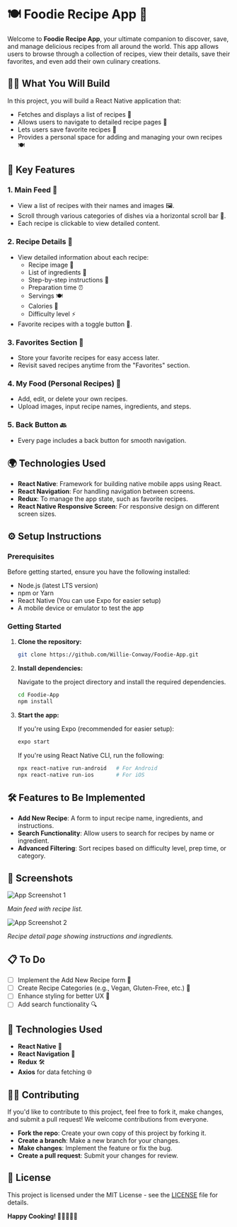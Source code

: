 # 🍽️ Foodie Recipe App 🥘

Welcome to **Foodie Recipe App**, your ultimate companion to discover, save, and manage delicious recipes from all around the world. This app allows users to browse through a collection of recipes, view their details, save their favorites, and even add their own culinary creations.

## 🧑‍🍳 What You Will Build

In this project, you will build a React Native application that:

- Fetches and displays a list of recipes 🍝
- Allows users to navigate to detailed recipe pages 📜
- Lets users save favorite recipes 💖
- Provides a personal space for adding and managing your own recipes 🍽️

## 🚀 Key Features

### 1. **Main Feed** 🍴
- View a list of recipes with their names and images 🖼️.
- Scroll through various categories of dishes via a horizontal scroll bar 🔄.
- Each recipe is clickable to view detailed content.

### 2. **Recipe Details** 📝
- View detailed information about each recipe:
  - Recipe image 📸
  - List of ingredients 🍅
  - Step-by-step instructions 🔪
  - Preparation time ⏰
  - Servings 🍽️
  - Calories 🍏
  - Difficulty level ⚡
- Favorite recipes with a toggle button 💖.

### 3. **Favorites Section** 💾
- Store your favorite recipes for easy access later.
- Revisit saved recipes anytime from the "Favorites" section.

### 4. **My Food (Personal Recipes)** 🍱
- Add, edit, or delete your own recipes.
- Upload images, input recipe names, ingredients, and steps.

### 5. **Back Button** 🔙
- Every page includes a back button for smooth navigation.

## 🌍 Technologies Used

- **React Native**: Framework for building native mobile apps using React.
- **React Navigation**: For handling navigation between screens.
- **Redux**: To manage the app state, such as favorite recipes.
- **React Native Responsive Screen**: For responsive design on different screen sizes.

## ⚙️ Setup Instructions

### Prerequisites

Before getting started, ensure you have the following installed:

- Node.js (latest LTS version)
- npm or Yarn
- React Native (You can use Expo for easier setup)
- A mobile device or emulator to test the app

### Getting Started

1. **Clone the repository:**

   ```bash
   git clone https://github.com/Willie-Conway/Foodie-App.git
   ```

2. **Install dependencies:**

   Navigate to the project directory and install the required dependencies.

   ```bash
   cd Foodie-App
   npm install
   ```

3. **Start the app:**

   If you're using Expo (recommended for easier setup):

   ```bash
   expo start
   ```

   If you're using React Native CLI, run the following:

   ```bash
   npx react-native run-android   # For Android
   npx react-native run-ios       # For iOS
   ```

## 🛠️ Features to Be Implemented

- **Add New Recipe**: A form to input recipe name, ingredients, and instructions.
- **Search Functionality**: Allow users to search for recipes by name or ingredient.
- **Advanced Filtering**: Sort recipes based on difficulty level, prep time, or category.

## 📸 Screenshots

![App Screenshot 1](https://via.placeholder.com/150)

*Main feed with recipe list.*

![App Screenshot 2](https://via.placeholder.com/150)

*Recipe detail page showing instructions and ingredients.*

## 📋 To Do

- [ ] Implement the Add New Recipe form 📑
- [ ] Create Recipe Categories (e.g., Vegan, Gluten-Free, etc.) 🍲
- [ ] Enhance styling for better UX 💅
- [ ] Add search functionality 🔍

## 🔧 Technologies Used

- **React Native** 📱
- **React Navigation** 🚀
- **Redux** 🛠️
- **Axios** for data fetching 🌐

## 🙋‍♂️ Contributing

If you'd like to contribute to this project, feel free to fork it, make changes, and submit a pull request! We welcome contributions from everyone.

- **Fork the repo**: Create your own copy of this project by forking it.
- **Create a branch**: Make a new branch for your changes.
- **Make changes**: Implement the feature or fix the bug.
- **Create a pull request**: Submit your changes for review.

## 📄 License

This project is licensed under the MIT License - see the [LICENSE](LICENSE) file for details.



**Happy Cooking! 🍳👨‍🍳👩‍🍳**



